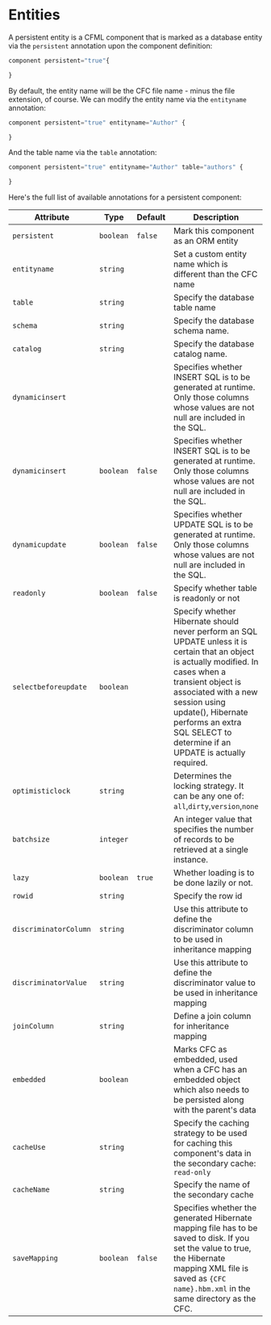 # Entities

A persistent entity is a CFML component that is marked as a database entity via the `persistent` annotation upon the component definition:

```js
component persistent="true"{

}
```

By default, the entity name will be the CFC file name - minus the file extension, of course. We can modify the entity name via the `entityname` annotation:

```js
component persistent="true" entityname="Author" {

}
```

And the table name via the `table` annotation:

```js
component persistent="true" entityname="Author" table="authors" {

}
```

Here's the full list of available annotations for a persistent component:

<table data-full-width="true"><thead><tr><th width="235">Attribute</th><th width="111">Type</th><th width="107">Default</th><th>Description</th></tr></thead><tbody><tr><td><code>persistent</code></td><td><code>boolean</code></td><td><code>false</code></td><td>Mark this component as an ORM entity</td></tr><tr><td><code>entityname</code></td><td><code>string</code></td><td></td><td>Set a custom entity name which is different than the CFC name</td></tr><tr><td><code>table</code></td><td><code>string</code></td><td></td><td>Specify the database table name</td></tr><tr><td><code>schema</code></td><td><code>string</code></td><td></td><td>Specify the database schema name.</td></tr><tr><td><code>catalog</code></td><td><code>string</code></td><td></td><td>Specify the database catalog name.</td></tr><tr><td><code>dynamicinsert</code></td><td></td><td></td><td>Specifies whether INSERT SQL is to be generated at runtime. Only those columns whose values are not null are included in the SQL.</td></tr><tr><td><code>dynamicinsert</code></td><td><code>boolean</code></td><td><code>false</code></td><td>Specifies whether INSERT SQL is to be generated at runtime. Only those columns whose values are not null are included in the SQL.</td></tr><tr><td><code>dynamicupdate</code></td><td><code>boolean</code></td><td><code>false</code></td><td>Specifies whether UPDATE SQL is to be generated at runtime. Only those columns whose values are not null are included in the SQL.</td></tr><tr><td><code>readonly</code></td><td><code>boolean</code></td><td><code>false</code></td><td>Specify whether table is readonly or not</td></tr><tr><td><code>selectbeforeupdate</code></td><td><code>boolean</code></td><td></td><td>Specify whether Hibernate should never perform an SQL UPDATE unless it is certain that an object is actually modified. In cases when a transient object is associated with a new session using update(), Hibernate performs an extra SQL SELECT to determine if an UPDATE is actually required.</td></tr><tr><td><code>optimisticlock</code></td><td><code>string</code></td><td></td><td>Determines the locking strategy. It can be any one of: <code>all</code>,<code>dirty</code>,<code>version</code>,<code>none</code></td></tr><tr><td><code>batchsize</code></td><td><code>integer</code></td><td></td><td>An integer value that specifies the number of records to be retrieved at a single instance.</td></tr><tr><td><code>lazy</code></td><td><code>boolean</code></td><td><code>true</code></td><td>Whether loading is to be done lazily or not.</td></tr><tr><td><code>rowid</code></td><td><code>string</code></td><td></td><td>Specify the row id</td></tr><tr><td><code>discriminatorColumn</code></td><td><code>string</code></td><td></td><td>Use this attribute to define the discriminator column to be used in inheritance mapping</td></tr><tr><td><code>discriminatorValue</code></td><td><code>string</code></td><td></td><td>Use this attribute to define the discriminator value to be used in inheritance mapping</td></tr><tr><td><code>joinColumn</code></td><td><code>string</code></td><td></td><td>Define a join column for inheritance mapping</td></tr><tr><td><code>embedded</code></td><td><code>boolean</code></td><td></td><td>Marks CFC as embedded, used when a CFC has an embedded object which also needs to be persisted along with the parent's data</td></tr><tr><td><code>cacheUse</code></td><td><code>string</code></td><td></td><td>Specify the caching strategy to be used for caching this component's data in the secondary cache: <code>read-only</code></td></tr><tr><td><code>cacheName</code></td><td><code>string</code></td><td></td><td>Specify the name of the secondary cache</td></tr><tr><td><code>saveMapping</code></td><td><code>boolean</code></td><td><code>false</code></td><td>Specifies whether the generated Hibernate mapping file has to be saved to disk. If you set the value to true, the Hibernate mapping XML file is saved as <code>{CFC name}.hbm.xml</code> in the same directory as the CFC.</td></tr></tbody></table>
